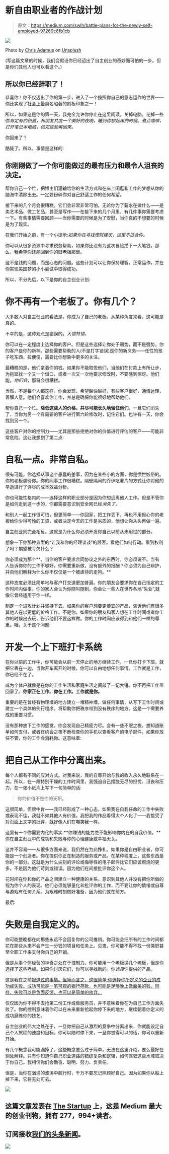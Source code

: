 # 新自由职业者的作战计划

> 原文：<https://medium.com/swlh/battle-plans-for-the-newly-self-employed-97269c6fb1cb>

![](img/63f1ee74c5535a2d884332ed5d485e8f.png)

Photo by [Chris Adamus](https://unsplash.com/photos/_aNFQ_7RxNc?utm_source=unsplash&utm_medium=referral&utm_content=creditCopyText) on [Unsplash](https://unsplash.com/?utm_source=unsplash&utm_medium=referral&utm_content=creditCopyText)

(写这篇文章的时候，我们会假设你已经迈出了自主创业的奇妙而可怕的一步。但是你们其他人也可以看这个。)

## **所以你已经辞职了！**

恭喜你！你不仅迈出了你的第一步，进入了一个按照你自己的意志运作的世界——你还实现了社会上最臭名昭著的刻板印象之一！

所以，如果这是你的第一天，我完全允许你停止在这里阅读。关掉电脑。花掉一些你*肯定有的积蓄，和朋友共度一个美好的夜晚，睡到你想起床的时候。煮点咖啡，打开笔记本电脑，做完这些再回来。*

你回来了？

酷毙了。所以，事情是这样的:

## 你刚刚做了一个你可能做过的最有压力和最令人沮丧的决定。

帮你自己一个忙，把博主们灌输给你的生活方式和在床上闲逛和工作的梦想从你的脑海中清除出去。一定要粉碎你对自己舒适工作的任何希望。

接下来的几个月会很糟糕。它们会非常非常可怕。无论你为了薪水在做什么——是卖艺术品、做工艺品，甚至是写作——在接下来的几个月里，有几件事你需要考虑一下。有些事情需要回顾——当你需要的时候是为了安慰，当你真的不想要的时候是为了现实。

在我们开始之前，有一个小提示:*如果你在寻找理财建议，这里不适合你。*

你可以从很多资源中寻求税务帮助，如果你还没有为这次冒险攒下一大笔钱，那么，我希望你还能回到你的旧老板那里。

这不是钱的问题，而是心态的问题。这些计划可以让你保持理智，正常运作，并在你实现美国梦的小小尝试中取得成功。

所以，不分先后，以下是你的自主创业计划:

# 你不再有一个老板了。你有几个？

大多数人对自主创业的看法是，你成为了自己的老板。从某种角度来看，这可能是真的。

不幸的是，这种观点是错误的。*大错特错。*

你可以在一定程度上选择你的客户。但是这些选择让你处于弱势，而不是强势。你的客户是你的新神。那些需要帮助的人(不是打字错误)是你的新义务——任性的孩子吃东西，拉便便，需要比你想象中更多的关注。

最糟糕的是，他们拿着你的钱。如果你不能取悦他们，当他们在付款上有所让步，为拖延找一个又一个借口，或者一次又一次地要求修改时，不要感到惊讶。他们能，*他们会*，那将会很糟糕。

当然，不是每个人都这样。你会发现，希望越快越好，有些客户很好，通情达理，善解人意。他们会喜欢你工作，并总是确保你能很好地帮助他们。

帮你自己一个忙。**降低这些人的价格，并尽可能长久地留住他们**。一旦它们消失了，当你为另一个有需要的客户进行第六轮修改时，记住它们。也许有一天，你会找到另一个。

这些客户对你的控制力——尤其是那些拒绝对你的价值进行评估的客户——可能非常危险。这让我想到了第二点:

# **自私一点。非常自私。**

很有可能，你选择从事这个愚蠢的差事，因为在某些小的方面，你是愤世嫉俗的。你的老板虐待你。你的同事工作很糟糕。隔壁隔间的乔伊吃薯片的方式让你对他的早逝进行了详尽的成本效益分析。

你也可能性格内向——选择这样的职业部分是因为你想远离他人工作。但是不管你是如何走到这一步的，你都需要意识到安全网已经*消失了。*

和别人一起工作很可怕，但更简单——你回家，把工作丢下，再也不用担心你的老板给你少得可怜的工资，或者决定今天的工作是劣质的，他想让你从头再做一遍。

自主创业则完全相反。这就是为什么你必须开发你自己以前从未用过的部分。

想象一下你那种典型的“让我和你的经理谈谈”的顾客。看他们如何行动。看到权利了吗？期望被亏欠什么？

你必须成为那个**。当你的客户要求合同协议之外的东西时，你必须说不。当有人告诉你你的工作不够好，你需要重新做，没有额外的报酬？你必须为自己辩护，并向他们解释为什么你不仅仅是一个被虐待的走狗。**

这种态度必须比简单地与客户打交道更加普遍。你的朋友会要求你在自己指定的工作时间内做事。你的家人会认为你随叫随到。你会让一些人在世界各地“失业”,就像它曾经适用于你一样。

制定一个进攻计划并坚持下去。如果你的客户想要更便宜的产品，告诉他们有很多其他人在以更低的价格工作。不是你。如果你的朋友和家人想在工作时间或者你工作的时候出去玩，告诉他们不要这样做。你的工作时间应该得到和他们一样的尊重。哦，关于这个问题:

# 开发一个上下班打卡系统

在你以前的工作中，你可能会从前一天停止的地方继续工作，一旦你打卡下班，就把它丢在一边。当你开车离开的时候，你可以自由地想任何事情。工作就是工作，你已经不在了。

成为个体户就像是在你的工作生活和家庭生活之间敲了一记大锤。你不再把工作带回家了。**你家正在工作**。**你在工作。工作就是你。**

重要的是在曾经有物理墙的地方建立一堵精神墙。做任何事情，从写下工作时间或建立一个具体的例行程序，将帮助你把秩序带到没有秩序的地方。这是一个需要养成的重要习惯。

没有那种放下工作的感觉，你会发现自己精疲力尽。会有一些不眠之夜，想知道账单如何支付，或者在约会之夜不断检查你的手机以查看客户的电子邮件。如果你放任不管，你的工作会消耗你。这意味着:

# 把自己从工作中分离出来。

每个人都有不同的应对方式。对我来说，我的自尊开始与我的收入永久地联系在一起。所以，在一段特别干燥的工作时间里，我强迫自己摆脱无尽的担忧、沮丧和压力，在一张小纸片上写下一句简单的话:

> 你的价值不是你的天职。

这很简单，但很中肯——我已经形成了一种心态，如果我在自我任命的工作中失败或表现不佳，我就不如其他人有价值。我把我的作品看得太个人化了——我接受了对页面上文字的批评，就好像人们在嘲笑我一样。

这里有一个你需要内化的事实:**你赚钱的能力绝不能影响你内在的自我价值。**你在自主创业中的成功和失败与你的心理健康或幸福无关。

这并不容易——从很多方面来说，我仍然在为此挣扎。如果你是自由职业者，你可能是一个创造者。你在提供你正在制造的服务或产品。在某种程度上，这些东西是你的一部分。这就是为什么尖刻的评论或侮辱性的电子邮件比它们应该燃烧的更多。不是因为他们苛刻或错误。因为他们在间接批评你这个人。

花时间在你和你的产品之间建立一种健康的关系。意识到其他人并没有把你所做的视为你个人的表现。他们必须能够量化和批评你的工作，而不要让你的情绪或自尊与游戏有任何关系。为艰难时刻做好准备，因为他们就在前方。

最后:

# 失败是自我定义的。

你可能整晚都在向那些永远不会回复你的公司推销。你可能会把所有的工作时间都花在那些从来不会产生一分钱的项目和任务上。见鬼，你可能不得不找一份兼职甚至全职工作来支付你自己的开销。

但是从事个体经营的神奇之处在于控制力。你可能用一个老板换几个老板，但是你选择了这些老板。如果你讨厌它们，你可以寻找新的。你*选择*你提供的产品。

这是我在之前[报道过的事情。但简而言之，这很简单:你选择你所定义的企业的成功或失败。成功可能是一笔可观的银行存款，也可能是足够晚上做面条的钱。同样，失败可以是负面反馈，也可以是简单的放弃。](/swlh/journey-to-the-mountain-how-my-first-year-in-freelancing-went-53aaf18b653b)

仅仅因为你不得不去抢第二份工作或做服务员，并不意味着你在为自己工作方面失败了。你的控制意味着你可以在未来重新拾起你停下来的地方，继续朝着你定义的成功磨练你的技艺。

自主创业的伟大之处在于，一旦你把自己从激烈的竞争中分离出来，你就能设定自己个人旅程的速度和目标。你可以随时停下来，一旦你觉得可以的话，你可以重新开始。

有几个概念我可能漏掉了。这些概念要么过于简单，无法在这里介绍，要么最好在别处解释。只有你知道你自己职业道路的错综复杂和逻辑，如何驾驭这些水域取决于你自己。我相信你们会勤奋、聪明、努力、负责任。

但是，当你在汹涌的波涛中航行时，千万不要忘记照顾好自己。因为如果你从船上掉下来，它将无处可去。

![](img/731acf26f5d44fdc58d99a6388fe935d.png)

## 这篇文章发表在 [The Startup](https://medium.com/swlh) 上，这是 Medium 最大的创业刊物，拥有 277，994+读者。

## 订阅接收[我们的头条新闻](http://growthsupply.com/the-startup-newsletter/)。

![](img/731acf26f5d44fdc58d99a6388fe935d.png)